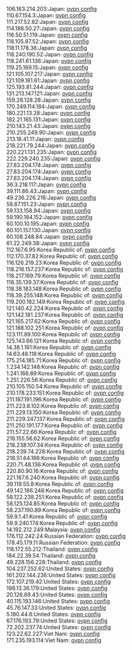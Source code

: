 106.163.214.203:Japan: [ovpn config](vpn/106_163_214_203.ovpn)  
110.67.154.3:Japan: [ovpn config](vpn/110_67_154_3.ovpn)  
111.217.52.62:Japan: [ovpn config](vpn/111_217_52_62.ovpn)  
114.186.50.27:Japan: [ovpn config](vpn/114_186_50_27.ovpn)  
116.50.51.119:Japan: [ovpn config](vpn/116_50_51_119.ovpn)  
118.105.87.52:Japan: [ovpn config](vpn/118_105_87_52.ovpn)  
118.11.178.36:Japan: [ovpn config](vpn/118_11_178_36.ovpn)  
118.240.190.52:Japan: [ovpn config](vpn/118_240_190_52.ovpn)  
118.241.61.136:Japan: [ovpn config](vpn/118_241_61_136.ovpn)  
119.25.169.15:Japan: [ovpn config](vpn/119_25_169_15.ovpn)  
121.105.107.217:Japan: [ovpn config](vpn/121_105_107_217.ovpn)  
121.109.181.61:Japan: [ovpn config](vpn/121_109_181_61.ovpn)  
125.193.81.244:Japan: [ovpn config](vpn/125_193_81_244.ovpn)  
131.213.147.121:Japan: [ovpn config](vpn/131_213_147_121.ovpn)  
159.28.128.28:Japan: [ovpn config](vpn/159_28_128_28.ovpn)  
170.249.114.184:Japan: [ovpn config](vpn/170_249_114_184.ovpn)  
180.221.13.28:Japan: [ovpn config](vpn/180_221_13_28.ovpn)  
182.21.165.131:Japan: [ovpn config](vpn/182_21_165_131.ovpn)  
210.143.21.43:Japan: [ovpn config](vpn/210_143_21_43.ovpn)  
210.255.249.90:Japan: [ovpn config](vpn/210_255_249_90.ovpn)  
213.18.41.11:Japan: [ovpn config](vpn/213_18_41_11.ovpn)  
218.221.79.244:Japan: [ovpn config](vpn/218_221_79_244.ovpn)  
220.221.131.235:Japan: [ovpn config](vpn/220_221_131_235.ovpn)  
222.229.240.235:Japan: [ovpn config](vpn/222_229_240_235.ovpn)  
27.83.204.174:Japan: [ovpn config](vpn/27_83_204_174.ovpn)  
27.83.204.174:Japan: [ovpn config](vpn/27_83_204_174.ovpn)  
27.83.204.174:Japan: [ovpn config](vpn/27_83_204_174.ovpn)  
36.3.218.117:Japan: [ovpn config](vpn/36_3_218_117.ovpn)  
39.111.86.43:Japan: [ovpn config](vpn/39_111_86_43.ovpn)  
49.236.226.216:Japan: [ovpn config](vpn/49_236_226_216.ovpn)  
58.87.151.23:Japan: [ovpn config](vpn/58_87_151_23.ovpn)  
59.133.158.94:Japan: [ovpn config](vpn/59_133_158_94.ovpn)  
59.190.184.152:Japan: [ovpn config](vpn/59_190_184_152.ovpn)  
60.100.10.195:Japan: [ovpn config](vpn/60_100_10_195.ovpn)  
60.101.157.130:Japan: [ovpn config](vpn/60_101_157_130.ovpn)  
60.108.248.84:Japan: [ovpn config](vpn/60_108_248_84.ovpn)  
61.22.249.38:Japan: [ovpn config](vpn/61_22_249_38.ovpn)  
112.167.6.95:Korea Republic of: [ovpn config](vpn/112_167_6_95.ovpn)  
112.170.37.82:Korea Republic of: [ovpn config](vpn/112_170_37_82.ovpn)  
116.126.219.23:Korea Republic of: [ovpn config](vpn/116_126_219_23.ovpn)  
118.216.157.237:Korea Republic of: [ovpn config](vpn/118_216_157_237.ovpn)  
118.217.169.79:Korea Republic of: [ovpn config](vpn/118_217_169_79.ovpn)  
118.35.139.37:Korea Republic of: [ovpn config](vpn/118_35_139_37.ovpn)  
118.38.183.148:Korea Republic of: [ovpn config](vpn/118_38_183_148.ovpn)  
118.39.255.148:Korea Republic of: [ovpn config](vpn/118_39_255_148.ovpn)  
119.200.182.149:Korea Republic of: [ovpn config](vpn/119_200_182_149.ovpn)  
121.140.42.224:Korea Republic of: [ovpn config](vpn/121_140_42_224.ovpn)  
121.142.181.237:Korea Republic of: [ovpn config](vpn/121_142_181_237.ovpn)  
121.165.217.62:Korea Republic of: [ovpn config](vpn/121_165_217_62.ovpn)  
121.188.102.251:Korea Republic of: [ovpn config](vpn/121_188_102_251.ovpn)  
123.111.89.100:Korea Republic of: [ovpn config](vpn/123_111_89_100.ovpn)  
125.143.66.121:Korea Republic of: [ovpn config](vpn/125_143_66_121.ovpn)  
14.38.1.161:Korea Republic of: [ovpn config](vpn/14_38_1_161.ovpn)  
14.63.48.118:Korea Republic of: [ovpn config](vpn/14_63_48_118.ovpn)  
175.214.185.71:Korea Republic of: [ovpn config](vpn/175_214_185_71.ovpn)  
1.234.142.148:Korea Republic of: [ovpn config](vpn/1_234_142_148.ovpn)  
1.241.166.89:Korea Republic of: [ovpn config](vpn/1_241_166_89.ovpn)  
1.251.226.56:Korea Republic of: [ovpn config](vpn/1_251_226_56.ovpn)  
210.105.150.54:Korea Republic of: [ovpn config](vpn/210_105_150_54.ovpn)  
210.178.233.151:Korea Republic of: [ovpn config](vpn/210_178_233_151.ovpn)  
211.187.191.196:Korea Republic of: [ovpn config](vpn/211_187_191_196.ovpn)  
211.223.8.102:Korea Republic of: [ovpn config](vpn/211_223_8_102.ovpn)  
211.229.13.150:Korea Republic of: [ovpn config](vpn/211_229_13_150.ovpn)  
211.229.247.137:Korea Republic of: [ovpn config](vpn/211_229_247_137.ovpn)  
211.250.191.177:Korea Republic of: [ovpn config](vpn/211_250_191_177.ovpn)  
211.57.22.66:Korea Republic of: [ovpn config](vpn/211_57_22_66.ovpn)  
218.155.56.62:Korea Republic of: [ovpn config](vpn/218_155_56_62.ovpn)  
218.238.107.34:Korea Republic of: [ovpn config](vpn/218_238_107_34.ovpn)  
218.239.74.228:Korea Republic of: [ovpn config](vpn/218_239_74_228.ovpn)  
218.51.64.186:Korea Republic of: [ovpn config](vpn/218_51_64_186.ovpn)  
220.71.48.136:Korea Republic of: [ovpn config](vpn/220_71_48_136.ovpn)  
220.80.90.16:Korea Republic of: [ovpn config](vpn/220_80_90_16.ovpn)  
221.167.6.240:Korea Republic of: [ovpn config](vpn/221_167_6_240.ovpn)  
39.119.55.8:Korea Republic of: [ovpn config](vpn/39_119_55_8.ovpn)  
49.142.186.248:Korea Republic of: [ovpn config](vpn/49_142_186_248.ovpn)  
58.122.238.251:Korea Republic of: [ovpn config](vpn/58_122_238_251.ovpn)  
58.125.124.85:Korea Republic of: [ovpn config](vpn/58_125_124_85.ovpn)  
58.237.190.89:Korea Republic of: [ovpn config](vpn/58_237_190_89.ovpn)  
59.9.1.41:Korea Republic of: [ovpn config](vpn/59_9_1_41.ovpn)  
59.9.240.174:Korea Republic of: [ovpn config](vpn/59_9_240_174.ovpn)  
14.192.212.249:Malaysia: [ovpn config](vpn/14_192_212_249.ovpn)  
176.112.242.24:Russian Federation: [ovpn config](vpn/176_112_242_24.ovpn)  
178.45.179.11:Russian Federation: [ovpn config](vpn/178_45_179_11.ovpn)  
118.172.55.212:Thailand: [ovpn config](vpn/118_172_55_212.ovpn)  
184.22.39.54:Thailand: [ovpn config](vpn/184_22_39_54.ovpn)  
49.228.156.228:Thailand: [ovpn config](vpn/49_228_156_228.ovpn)  
104.237.252.62:United States: [ovpn config](vpn/104_237_252_62.ovpn)  
161.202.144.236:United States: [ovpn config](vpn/161_202_144_236.ovpn)  
172.107.219.42:United States: [ovpn config](vpn/172_107_219_42.ovpn)  
198.13.36.179:United States: [ovpn config](vpn/198_13_36_179.ovpn)  
20.126.89.43:United States: [ovpn config](vpn/20_126_89_43.ovpn)  
40.115.193.146:United States: [ovpn config](vpn/40_115_193_146.ovpn)  
45.76.147.33:United States: [ovpn config](vpn/45_76_147_33.ovpn)  
5.180.44.8:United States: [ovpn config](vpn/5_180_44_8.ovpn)  
67.176.193.79:United States: [ovpn config](vpn/67_176_193_79.ovpn)  
72.202.237.74:United States: [ovpn config](vpn/72_202_237_74.ovpn)  
123.22.62.227:Viet Nam: [ovpn config](vpn/123_22_62_227.ovpn)  
171.235.193.114:Viet Nam: [ovpn config](vpn/171_235_193_114.ovpn)  
